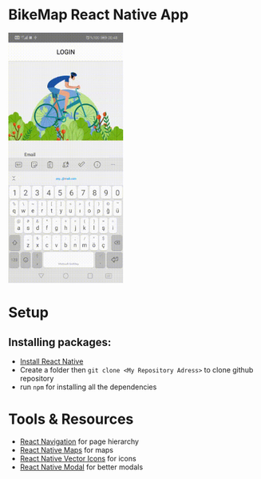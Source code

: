 # BikeMap React Native App

<img src="https://github.com/zeynepsanli/Bike/blob/master/src/assets/App_screenshoot.gif" width="230px" height="500px" alt=""/>

# Setup

## Installing packages:
- [Install React Native](https://reactnative.dev/docs/environment-setup)
- Create a folder then `git clone <My Repository Adress>` to clone github repository
- run `npm` for installing all the dependencies
# Tools & Resources
- [React Navigation](https://reactnavigation.org/) for page hierarchy
- [React Native Maps](https://github.com/react-native-maps/react-native-maps) for maps
- [React Native Vector Icons](https://github.com/oblador/react-native-vector-icons) for icons
- [React Native Modal](https://www.npmjs.com/package/react-native-modal) for better modals